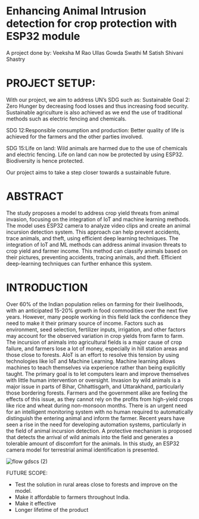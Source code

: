 ﻿# Enhancing Animal Intrusion detection for crop protection with ESP32 module

A project done by: 
Veeksha M Rao
Ullas Gowda
Swathi M Satish
Shivani Shastry


# PROJECT SETUP:
With our project, we aim to address UN’s SDG such as:
Sustainable Goal 2: Zero Hunger by decreasing food losses and thus increasing food security. Sustainable agriculture is also achieved as we end the use of traditional methods such as electric fencing and chemicals.


SDG 12:Responsible consumption and production: Better quality of life is achieved for the farmers and the other parties involved.


SDG 15:Life on land:
Wild animals are harmed due to the use of chemicals and electric fencing. Life on land can now be protected by using ESP32. Biodiversity is hence protected.


Our project aims to take a step closer towards a sustainable future.



# ABSTRACT
The study proposes a model to address crop yield threats from animal invasion, focusing on the integration of IoT and machine learning methods. The model uses ESP32 camera  to analyze video clips and create an animal incursion detection system. This approach can help prevent accidents, trace animals, and theft, using efficient deep learning techniques. The integration of IoT and ML methods can address animal invasion threats to crop yield and farmer income. This method can classify animals based on their pictures, preventing accidents, tracing animals, and theft. Efficient deep-learning techniques can further enhance this system.




# INTRODUCTION
Over 60% of the Indian population relies on farming for their livelihoods, with an anticipated 15-20% growth in food commodities over the next five years. However, many people working in this field lack the confidence they need to make it their primary source of income. Factors such as environment, seed selection, fertilizer inputs, irrigation, and other factors may account for the observed variation in crop yields from farm to farm. The incursion of animals into agricultural fields is a major cause of crop failure, and farmers lose a lot of money, especially in hill station areas and those close to forests.
AIoT is an effort to resolve this tension by using technologies like IoT and Machine Learning. Machine learning allows machines to teach themselves via experience rather than being explicitly taught. The primary goal is to let computers learn and improve themselves with little human intervention or oversight.
Invasion by wild animals is a major issue in parts of Bihar, Chhattisgarh, and Uttarakhand, particularly those bordering forests. Farmers and the government alike are feeling the effects of this issue, as they cannot rely on the profits from high-yield crops like rice and wheat during non-monsoon months. There is an urgent need for an intelligent monitoring system with no human required to automatically distinguish the entering animal and inform the farmer.
Recent years have seen a rise in the need for developing automation systems, particularly in the field of animal incursion detection. A protective mechanism is proposed that detects the arrival of wild animals into the field and generates a tolerable amount of discomfort for the animals. In this study, an ESP32 camera model for terrestrial animal identification is presented.


![flow gdscs (2)](https://github.com/Ullasgs/GDSC-SOL-24/assets/118278305/989f35da-eae1-41da-9fa8-735e0146016d)

  

FUTURE SCOPE:
* Test the solution in rural areas close to forests and improve on the model.
* Make it affordable to farmers throughout India.
* Make it effective
* Longer lifetime of the product
